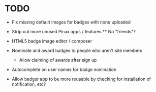 # TODO

* Fix missing default images for badges with none uploaded

* Strip out more unused Pinax apps / features
** No "friends"?

* HTML5 badge image editor / composer
* Nominate and award badges to people who aren't site members
    * Allow claiming of awards after sign up
* Autocomplete on user names for badge nomination

* Allow badger app to be more reusable by checking for installation of notification, etc?
